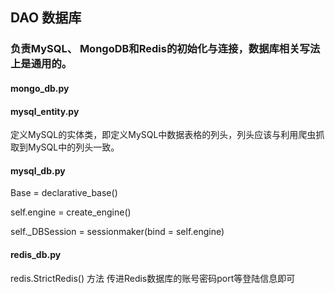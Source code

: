 ## DAO  数据库


### 负责MySQL、 MongoDB和Redis的初始化与连接，数据库相关写法上是通用的。

####  mongo_db.py
#### mysql_entity.py
定义MySQL的实体类，即定义MySQL中数据表格的列头，列头应该与利用爬虫抓取到MySQL中的列头一致。
#### mysql_db.py
Base = declarative_base()

self.engine = create_engine()

self._DBSession = sessionmaker(bind = self.engine)
#### redis_db.py

redis.StrictRedis() 方法 传进Redis数据库的账号密码port等登陆信息即可